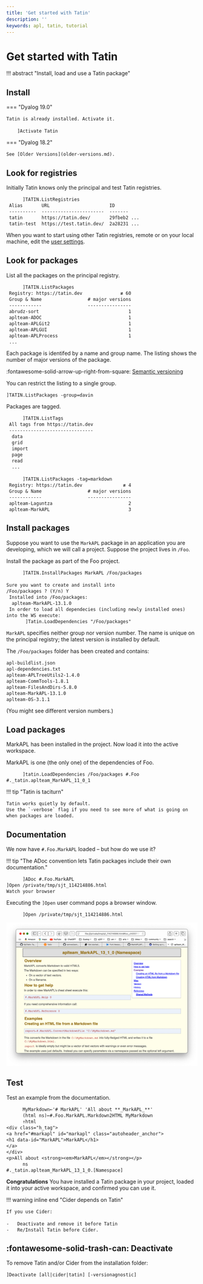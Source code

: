 ```yaml
---
title: 'Get started with Tatin'
description: ''
keywords: apl, tatin, tutorial
---
```

# Get started with Tatin


!!! abstract "Install, load and use a Tatin package"


## Install

=== "Dyalog 19.0"

    Tatin is already installed. Activate it.

        ]Activate Tatin

=== "Dyalog 18.2"

    See [Older Versions](older-versions.md).



## Look for registries


Initially Tatin knows only the principal and test Tatin registries.

```
      ]TATIN.ListRegistries
 Alias       URL                      ID          
 ----------  -----------------------  -------     
 tatin       https://tatin.dev/       29fbeb2 ... 
 tatin-test  https://test.tatin.dev/  2a28231 ... 
```

When you want to start using other Tatin registries, remote or on your local machine, edit the [user settings](user-settings.md).



## Look for packages

List all the packages on the principal registry.

```
      ]TATIN.ListPackages
 Registry: https://tatin.dev              ≢ 60
 Group & Name                 # major versions
 ------------                 ----------------
 abrudz-sort                                 1
 aplteam-ADOC                                1
 aplteam-APLGit2                             1
 aplteam-APLGUI                              1
 aplteam-APLProcess                          1
 ...
```
Each package is identifed by a name and group name.
The listing shows the number of major versions of the package.

:fontawesome-solid-arrow-up-right-from-square: [Semantic versioning](https://semver.org)

You can restrict the listing to a single group.

    ]TATIN.ListPackages -group=davin

Packages are tagged.
```
      ]TATIN.ListTags
 All tags from https://tatin.dev
 -------------------------------
  data
  grid
  import
  page
  read
  ...

      ]TATIN.ListPackages -tag=markdown
 Registry: https://tatin.dev               ≢ 4
 Group & Name                 # major versions
 ------------                 ----------------
 aplteam-Laguntza                            2
 aplteam-MarkAPL                             3
```

## Install packages

Suppose you want to use the `MarkAPL` package in an application you are developing, which we will call a project.
Suppose the project lives in `/Foo`.

Install the package as part of the Foo project.
```
      ]TATIN.InstallPackages MarkAPL /Foo/packages

Sure you want to create and install into
/Foo/packages ? (Y/n) Y
 Installed into /Foo/packages:
  aplteam-MarkAPL-13.1.0
 In order to load all dependecies (including newly installed ones) into the WS execute:
       ]Tatin.LoadDependencies "/Foo/packages"
```
`MarkAPL` specifies neither group nor version number.
The name is unique on the principal registry; the latest version is installed by default.

The `/Foo/packages` folder has been created and contains:

    apl-buildlist.json
    apl-dependencies.txt
    aplteam-APLTreeUtils2-1.4.0
    aplteam-CommTools-1.8.1
    aplteam-FilesAndDirs-5.8.0
    aplteam-MarkAPL-13.1.0
    aplteam-OS-3.1.1

(You might see different version numbers.)


## Load packages

MarkAPL has been installed in the project.
Now load it into the active workspace.

MarkAPL is one (the only one) of the dependencies of Foo.
```
      ]tatin.LoadDependencies /Foo/packages #.Foo
#._tatin.aplteam_MarkAPL_11_0_1
```

!!! tip "Tatin is taciturn"

    Tatin works quietly by default.
    Use the `-verbose` flag if you need to see more of what is going on when packages are loaded.


## Documentation

We now have `#.Foo.MarkAPL` loaded – but how do we use it?

!!! tip "The ADoc convention lets Tatin packages include their own documentation."

```
      ]ADoc #.Foo.MarkAPL
]Open /private/tmp/sjt_114214886.html
Watch your browser
```
Executing the `]Open` user command pops a browser window.
```
      ]Open /private/tmp/sjt_114214886.html
```

![MarkAPL documentation](img/markapl-documentation.png)


## Test

Test an example from the documentation.
```apl
      MyMarkdown←'# MarkAPL' 'All about **_MarkAPL_**'
      (html ns)←#.Foo.MarkAPL.Markdown2HTML MyMarkdown
      ↑html
<div class="h_tag">
<a href="#markapl" id="markapl" class="autoheader_anchor">
<h1 data-id="MarkAPL">MarkAPL</h1>
</a>
</div>
<p>All about <strong><em>MarkAPL</em></strong></p>
      ns
#._tatin.aplteam_MarkAPL_13_1_0.[Namespace]
```
**Congratulations** You have installed a Tatin package in your project, loaded it into your active workspace, and confirmed you can use it.



!!! warning inline end "Cider depends on Tatin"

    If you use Cider:

    -   Deactivate and remove it before Tatin
    -   Re/Install Tatin before Cider.

## :fontawesome-solid-trash-can: Deactivate

To remove Tatin and/or Cider from the installation folder:

    ]Deactivate [all|cider|tatin] [-versionagnostic]


<!-- ## :dyalog-cider-logo: Cider -->



<!-- FIXME move elsewhere
We can use `MarkAPL` by referring to it as `#.Foo.MarkAPL` because Tatin has also established a reference in `#.Foo` named `MarkAPL` that points to the real package:


```
      #.Foo.MarkAPL
#._tatin.aplteam_MarkAPL_11_0_1.MarkAPL
```

But how does `MarkAPL` find its assets? Tatin injects a namespace `TatinVars` into `#._tatin.aplteam_MarkAPL_11_0_1`, and that namespace carries several variables, among them these:

* `HOME` carries the path to the directory the package was installed into, even if the package has no assets. This is different from what happens when the package is brought into the workspace with `LoadPackages`, see there.

* `ASSETS` holds the path to the assets relative to `HOME`.

  If there are not assets then `ASSETS` is an empty vector.

I> Note that there is also a function [`GetFullPath2AssetsFolder`](#GetFullPath2AssetsFolder) available in `TatinVars`.

```
      #._tatin.aplteam_MarkAPL_11_0_1.TatinVars.HOME
/Foo/packages/aplteam-APLTreeUtils2-1.1.1
```

That means that any `MarkAPL` function can refer to `HOME` with `##.TatinVars.HOME`.

`TatinVars` holds more potentially important data; details are discussed at [Tatin Variables](#).

What else lives in `#._tatin`?


```
      #._tatin.⎕nl 9
aplteam_APLTreeUtils2_1_1_1
aplteam_FilesAndDirs_5_0_1
aplteam_MarkAPL_11_0_1
aplteam_OS_3_0_1
```

All packages, whether principal ones or dependencies, are stored in `#._tatin`. For the principal packages a reference is injected into the target namespace, in our case `#.Foo`.

Note that by naming convention packages are always loaded into either `#._tatin` or `⎕SE._tatin`.

### Installing several packages at once

Note that `InstallPackages` accepts several package IDs, separated by commas:

```
      ]tatin.InstallPackages Tester2,MarkAPL,Laguntza /Foo/packages
```

This will load three packages and all their dependencies at once. You might find this significantly faster than installing them one-by-one.

!> ### Using an alias for a package
=> It is possible to use an alias for a package. Check this example:
=> ```
=> ]tatin.InstallPackages F@FilesAndDirs
=> ```
=> This creates a ref `F` for FilesAndDirs. However, the purpose of such aliases is not to allow you to create
=> a kind of shortcut for the package in question, this allows you to load to different versions of a package,
=> something that is sometimes required due to specific requirements.
=>
=> All you need to do is to assign different aliases to the different versions of the package.


### Checking out a package: `LoadPackages`

Let's assume that before actually installing it, you first  want to check whether the package `MarkAPL` suits your needs. In this case you might not want to install it (yet) but just to load it into the workspace.

That can be achieved with the `LoadPackages` user command. It loads the package into the workspace.


Notes:

* Loading a package in this way has one major purpose: to investigate it.

* Loading a package might well be different from installing a package: when loading a package the precise versions of dependency packages will be loaded, but when a package is installed that is not necessarily the case.

  This is discussed in the paper `TatinsLoadAndUpdateStrategy.html`


Let's load the `MarkAPL` package into the workspace; for that we need to specify a URL and optionally a target namespace:

```
      ]tatin.LoadPackages [tatin]MarkAPL -verbose
  Attempting to install https://tatin.dev/aplteam-MarkAPL-10.0.0...
  Establish dependencies...
  4 dependencies identified
  Fetching https://tatin.dev/aplteam-MarkAPL-10.0.0...
  Unzipping C:\Users\username\AppData\Local\Temp\...
  Add aplteam-MarkAPL-10.0.0 to dependency file...
  Fetching https://tatin.dev/aplteam-APLTreeUtils2-1.1.0...
  ...
```

I> Without `-verbose` the command is taciturn:
I> ```
I> ]tatin.LoadPackages [tatin]MarkAPL
I> 4 packages (including dependencies) loaded
I> ```

Here we did not specify a target namespace, so the package was loaded into `#`. In case the target namespace is something like `#.MyTests` then it may or may not exist. If it does not, Tatin will create it.

Tatin has created a reference named `MarkAPL` in the target namespace `#`:

```
      #.⎕nl ⍳16
MarkAPL
_tatin
```

That reference points to the namespace that holds the package as such, which is loaded into `_tatin`: this is the namespace Tatin uses to manage all packages.

I> The name `_tatin` is hard-coded and _cannot_ be changed.

The name of the namespace carries the version number:

```
      #.MarkAPL
#._tatin.aplteam_MarkAPL_10_0_0
```
`_tatin` also contains all the packages `MarkAPL` depends on:

```
      #._tatin.⎕nl ⍳16
aplteam_APLTreeUtils2_1_1_0
aplteam_FilesAndDirs_5_0_0
aplteam_MarkAPL_10_0_0
aplteam_OS_3_0_0
```

No matter whether the APL code of a package is a single function (or operator) or a bunch of functions and operators or a single namespace (ordinary or scripted) or a bunch of namespaces or a single class or a bunch of classes or a mixture of all these APL objects, they are going to live in the top namespace of a package.

But Tatin will also inject references into that namespace pointing to the dependencies, therefore:

```
      #._tatin.aplteam_MarkAPL_11_0_0.⎕nl⍳16
APLTreeUtils2
FilesAndDirs
MarkAPL
```

`MarkAPL` is the package we asked for. It depends on two packages, `APLTreeUtils2` and `FilesAndDirs`. For these two packages references are injected. `FilesAndDirs` depends on `OS` but because that is not required by `MarkAPL`, no reference to `OS` is injected into `aplteam_MarkAPL_11_0_0.`, but you would find such a reference in `#._tatin.aplteam_FilesAndDirs_5_0_1`.


### Misc

#### Scanning Registries

The fact that Tatin scans Registries in order to find a package can be put to good use when developing packages:
you can run your own Tatin server on, say, your own machine, and give it the highest priority. You can then publish new versions of a package on that server first.

That way Tatin would find the package on your local machine even when they are not loaded as principal packages but just as dependencies.

Later, when the package is ready, you could publish it to, say, the principal Tatin server on `https://tatin.dev`, and --- don't forget that step! --- delete it from your local Registry.


A> ### Having the same package in more than one Registry
A>
A> In case you juggle with the same package in several Registries you might well be interested in getting a full list.
A> The `]ListPackages` user command has a syntax for this:
A>
A> ```
A>       ]ListVersions [*]example-versions
A> ```
A>
A> This would check all known Registries with a priority greater than 0 for `example-versions`, and list all hits.

The fact that Registries with a priority of `0` are not scanned by Tatin allows you to include a Registry like `https://test.tatin.dev` in your user settings. You don't really want that Registry to participate in a scan, but that way you can still execute commands like `]tatin.ListPackages` etc. on it.

A> ### Scanning for dependencies
A>
A> Note that Tatin does not only scan all known Registries with a priority greater than zero for principal packages, it also scans all those Registries for dependencies as well.


#### Deprecated packages

Every piece of software will become obsolete one day. Packages are no exception. If a package is not needed anymore, or is obsolete because there is a better one available, it's time to mark it as deprecated.

This can be done with the user command `]Tatin.DeprecatePackage`. In short what the user command does is to publish the latest version available yet as a new version with an increased minor version number and an injected flag `deprecated←1`

A> ### Deleting versus deprecating packages
A>
A> Depending on the delete policy operated on a server you might as well delete all obsolete packages, but we discourage you from doing so.
A>
A> The reason is that one of Tatin's design goals was to make a build 100% reproducible. This is only achievable if packages are not deleted from a server. That's the reason why the principal Tatin Registry operates a non-delete policy.

For example, let's assume these three packages are published:


```
aplteam-Foo-1.0.0
aplteam-Foo-1.1.0
aplteam-Foo-1.1.1
```

Executing:

```
]Tatin.DeprecatePackage https://your-Registry/aplteam-Foo-1
```

will publish a new version `aplteam-Foo-1.2.0` which is almost identical with version 1.1.1 except that it has two additional properties in its config file: `deprecated` with the value 1 and `deprecate_comment` which carries the comment in case you've specified one with `-comment=`; this should be used to explain why a package got marked as deprecated, so it will be something along the lines of "See package Foo-Boo".

From now on both the "Packages" web page and `]Tatin.ListPackages` won't list these four packages anymore.

Note that `]Tatin.ListDeprecated` is designed to list just the deprecated packages. If you want the list to include also the earlier versions --- which are now sort of hidden by 1.2.0 --- then you need to specify the `-all` flag.

With `-all` a matrix with two columns rather than one is returned, with the second column carrying an asterisk for those packages that actually  do carry `deprecated←1` in their config file. That would be at least the very last one.

##### Side effects of deprecating a package

If you try to load or install a package that is marked as deprecated then you will be asked whether you really want that, but if you insist then you will get what you asked for.

Note however that this is only true when you ask explicitly for the last package (the one with `deprecated←1`).

In our example that would be:

```
]Tatin.LoadPackages https://your-registry/aplteam-Foo-1
```

This statement:

```
]Tatin.LoadPackages https://your-registry/aplteam-Foo
```

would yield the same result, but only because there is just one major version anyway.

If you ask _explicitly_ for an _earlier_ version than the deprecated one,  then that version would be loaded (or installed) without further ado, because Tatin would just assume that you know what you are doing.

Note that the API functions for loading / installing packages would not complain or warn you at all.

A> ### Mistakenly deprecated a package?
A>
A> There is an easy escape route: just publish the package again with an increased minor version number but `deprecated` either set to 0 or removed from the config file, and the package is back on track.
A>
A> If `deprecate_comment` was not empty then that should be removed or emptied.
A>
A> Once you've done that the very latest published package would no longer carry a "deprecated" flag with the value 1, and therefore it would no longer fulfil the criteria of a deprecated package.


#### Tatin Variables

For every package Tatin will establish a couple of constants. Because APL has no concept of constants, they are emulated via niladic functions.

They are injected into a namespace `TatinVars` which in turn is injected into the top package namespace.

W> Of course this means that theoretically there could be a name clash, but then the name `TatinVars` should certainly not be used by any package author.

Strictly speaking `TatinVars` is a misnomer because the namespace carries just functions, and not a single variable, but all but one of those act as constants, and the exception `GetFullPath2-AssetsFolder` was introduced at a later stage, so it was decided to stick with the name `TatinVars` for compatability.

Note that we refer to, say, `HOME` as a character vector because the niladic function `HOME` returns a character vector.


##### ASSETS

The path to the package's assets relative to `HOME`. Is empty in case there are no assets.

See also the [GetFullPath2AssetsFolder](#GetFullPath2AssetsFolder) function.


##### CONFIG

This is a simple character vector that stems from the file `apl-package.json` of the given package.


##### DEPENDENCIES

A vector of character vectors with the package IDs of the packages the package in question depends on.


##### GetFullPath2AssetsFolder

This is a function which returns the result of the expression `HOME,'/',ASSETS` if both `HOME` and `ASSETS` are not empty _and_ `HOME` exists on disk. If `HOME` is empty or does not exist on disk then just `ASSETS` is returned.

When accessing assets you are advised to always use the `GetFullPath2AssetsFolder` function. Why? Imagine the following scenario as an example: you've loaded packages into a clear workspace, set `⎕WSID` and then saved that WS. Later you make sure that the assets folder of the package becomes a sibling of the workspace. You might than move the WS with the assets folder elsewhere, even to a different machine. The expression `HOME,'/',ASSETS` would then fail.

But the function `GetFullPath2AssetsFolder` would not find `HOME` and therefore return just `ASSETS`, and that allows you to still access the assets sucessfully, assuming that you changed the current directory to where the workspace was loaded from.


##### HOME

Is a character vector holding the path of a folder that hosts the package.

There is an exception: when the package was brought into the workspace with `LoadPackages` rather than `LoadDependencies` that has no assets. This is because without assets `LoadPackages` loads the package into a temp folder, brings the package into the WS and then deletes the temp folder, because without assets there is no need to leave a footprint behind.

In this case `HOME` returns an empty vector.


##### ID

The full package name. This will include a build ID if there is any, so it is not necessarily identical with the package ID.


##### LX

In a package config file a function can be defined on the `lx` parameter. Such a function would be executed after the package was loaded. The purpose of the function is to perform some sort of initialisation.

If such a function returns a result then it is assigned to `LX` in the `TatinVars` namespace.

Note that `LX` does not exist in case no such function is defined, or the function did not return a result.


##### URI

Character vector that holds the address of a Tatin server the package was loaded from, or the full name of a ZIP file.

 -->